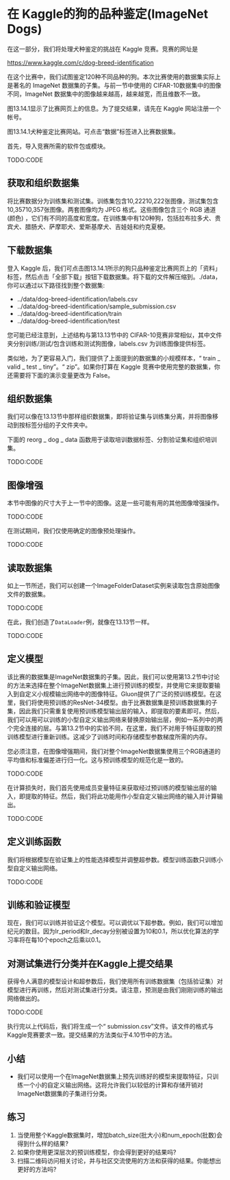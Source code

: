 

<!--
 * @version:
 * @Author:  StevenJokess https://github.com/StevenJokess
 * @Date: 2020-07-14 23:03:13
 * @LastEditors:  StevenJokess https://github.com/StevenJokess
 * @LastEditTime: 2020-07-14 23:17:30
 * @Description:
 * @TODO::
 * @Reference:
-->

# 在 Kaggle的狗的品种鉴定(ImageNet Dogs)

在这一部分，我们将处理犬种鉴定的挑战在 Kaggle 竞赛。竞赛的网址是

https://www.kaggle.com/c/dog-breed-identification

在这个比赛中，我们试图鉴定120种不同品种的狗。本次比赛使用的数据集实际上是著名的 ImageNet 数据集的子集。与前一节中使用的 CIFAR-10数据集中的图像不同，ImageNet 数据集中的图像越来越高，越来越宽，而且维数不一致。

图13.14.1显示了比赛网页上的信息。为了提交结果，请先在 Kaggle 网站注册一个帐号。

图13.14.1犬种鉴定比赛网站。可点击“数据”标签进入比赛数据集。

首先，导入竞赛所需的软件包或模块。

TODO:CODE

## 获取和组织数据集

将比赛数据分为训练集和测试集。训练集包含10,22210,222张图像，测试集包含10,35710,357张图像。两套图像均为 JPEG 格式。这些图像包含三个 RGB 通道(颜色) ，它们有不同的高度和宽度。在训练集中有120种狗，包括拉布拉多犬、贵宾犬、腊肠犬、萨摩耶犬、爱斯基摩犬、吉娃娃和约克夏梗。

## 下载数据集

登入 Kaggle 后，我们可点击图13.14.1所示的狗只品种鉴定比赛网页上的「资料」标签，然后点击「全部下载」按钮下载数据集。将下载的文件解压缩到。./data，你可以通过以下路径找到整个数据集:

* ../data/dog-breed-identification/labels.csv
* ../data/dog-breed-identification/sample_submission.csv
* ../data/dog-breed-identification/train
* ../data/dog-breed-identification/test

您可能已经注意到，上述结构与第13.13节中的 CIFAR-10竞赛非常相似，其中文件夹分别训练/测试/包含训练和测试狗图像，labels.csv 为训练图像提供标签。

类似地，为了更容易入门，我们提供了上面提到的数据集的小规模样本，“ train _ valid _ test _ tiny”。“ zip”。如果你打算在 Kaggle 竞赛中使用完整的数据集，你还需要将下面的演示变量更改为 False。

## 组织数据集

我们可以像在13.13节中那样组织数据集，即将验证集与训练集分离，并将图像移动到按标签分组的子文件夹中。

下面的 reorg _ dog _ data 函数用于读取培训数据标签、分割验证集和组织培训集。

TODO:CODE

## 图像增强

本节中图像的尺寸大于上一节中的图像。这是一些可能有用的其他图像增强操作。

TODO:CODE

在测试期间，我们仅使用确定的图像预处理操作。

TODO:CODE

## 读取数据集

如上一节所述，我们可以创建一个ImageFolderDataset实例来读取包含原始图像文件的数据集。

TODO:CODE

在此，我们创造了`DataLoader`例，就像在13.13节一样。

TODO:CODE

## 定义模型

该比赛的数据集是ImageNet数据集的子集。因此，我们可以使用第13.2节中讨论的方法来选择在整个ImageNet数据集上进行预训练的模型，并使用它来提取要输入到自定义小规模输出网络中的图像特征。Gluon提供了广泛的预训练模型。在这里，我们将使用预训练的ResNet-34模型。由于比赛数据集是预训练数据集的子集，因此我们只需重复使用预训练模型输出层的输入，即提取的要素即可。然后，我们可以用可以训练的小型自定义输出网络来替换原始输出层，例如一系列中的两个完全连接的层。与第13.2节中的实验不同，在这里，我们不对用于特征提取的预训练模型进行重新训练。这减少了训练时间和存储模型参数梯度所需的内存。

您必须注意，在图像增强期间，我们对整个ImageNet数据集使用三个RGB通道的平均值和标准偏差进行归一化。这与预训练模型的规范化是一致的。

TODO:CODE

在计算损失时，我们首先使用成员变量特征来获取经过预训练的模型输出层的输入，即提取的特征。然后，我们将此功能用作小型自定义输出网络的输入并计算输出。

TODO:CODE

## 定义训练函数

我们将根据模型在验证集上的性能选择模型并调整超参数。模型训练函数只训练小型自定义输出网络。

TODO:CODE

## 训练和验证模型

现在，我们可以训练并验证这个模型。可以调优以下超参数。例如，我们可以增加纪元的数目。因为lr_period和lr_decay分别被设置为10和0.1，所以优化算法的学习率将在每10个epoch之后乘以0.1。

## 对测试集进行分类并在Kaggle上提交结果

获得令人满意的模型设计和超参数后，我们使用所有训练数据集（包括验证集）对模型进行再训练，然后对测试集进行分类。请注意，预测是由我们刚刚训练的输出网络做出的。

TODO:CODE

执行完以上代码后，我们将生成一个“ submission.csv”文件。该文件的格式与Kaggle竞赛要求一致。提交结果的方法类似于4.10节中的方法。

## 小结

* 我们可以使用一个在ImageNet数据集上预先训练好的模型来提取特征，只训练一个小的自定义输出网络。这将允许我们以较低的计算和存储开销对ImageNet数据集的子集进行分类。

## 练习

1. 当使用整个Kaggle数据集时，增加batch_size(批大小)和num_epoch(批数)会得到什么样的结果?
2. 如果你使用更深层次的预训练模型，你会得到更好的结果吗?
3. 扫描二维码访问相关讨论，并与社区交流使用的方法和获得的结果。你能想出更好的方法吗?
